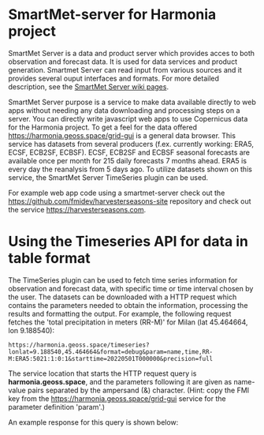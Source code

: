 # SmartMet-server for Harmonia project 

SmartMet Server is a data and product server which provides acces to both observation and forecast data. It is used for data services and product generation. Smartmet Server can read input from various sources and it provides several ouput interfaces and formats. For more detailed description, see the [SmartMet Server wiki pages](https://github.com/fmidev/smartmet-server/wiki).

SmartMet Server purpose is a service to make data available directly to web apps without needing any data downloading and processing steps on a server. You can directly write javascript web apps to use Copernicus data for the Harmonia project. To get a feel for the data offered https://harmonia.geoss.space/grid-gui is a general data browser. This service has datasets from several producers (f.ex. currently working: ERA5, ECSF, ECB2SF, ECBSF). ECSF, ECB2SF and ECBSF seasonal forecasts are available once per month for 215 daily forecasts 7 months ahead. ERA5 is every day the reanalysis from 5 days ago. To utilize datasets shown on this service, the SmartMet Server TimeSeries plugin can be used.

For example web app code using a smartmet-server check out the https://github.com/fmidev/harvesterseasons-site repository and check out the service https://harvesterseasons.com.

# Using the Timeseries API for data in table format

The TimeSeries plugin can be used to fetch time series information for observation and forecast data, with specific time or time interval chosen by the user. The datasets can be downloaded with a HTTP request which contains the parameters needed to obtain the information, processing the results and formatting the output.
For example, the following request fetches the 'total precipitation in meters (RR-M)' for Milan (lat 45.464664, lon 9.188540):

`https://harmonia.geoss.space/timeseries?lonlat=9.188540,45.464664&format=debug&param=name,time,RR-M:ERA5:5021:1:0:1&starttime=20220501T000000&precision=full`

The service location that starts the HTTP request query is **harmonia.geoss.space**, and the parameters following it are given as name-value pairs separated by the ampersand (&) character. (Hint: copy the FMI key from the https://harmonia.geoss.space/grid-gui service for the parameter definition 'param'.)

An example response for this query is shown below: 

